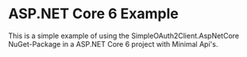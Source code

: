 # ASP.NET Core 6 Example
This is a simple example of using the SimpleOAuth2Client.AspNetCore NuGet-Package in a ASP.NET Core 6 project with Minimal Api's.